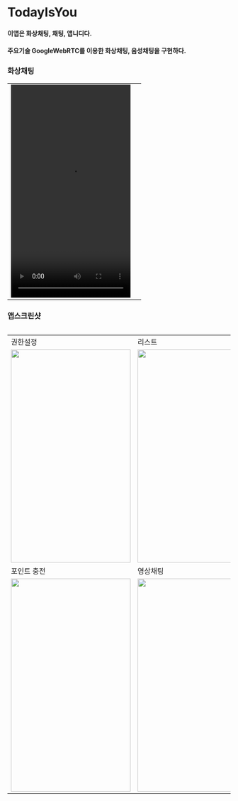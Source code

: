 # TodayIsYou
#### 이앱은 화상채팅, 채팅, 앱니디다.
#### 주요기술 GoogleWebRTC를 이용한 화상채팅, 음성채팅을 구현하다.

### 화상채팅
<table>
<tr>
  <td>
    <video width="270" height="480" src="https://github.com/iruri2010/TodayIsYou/blob/master/video.mp4" type="video/quicktime" controls></video>
  <td>
</tr>
<table>


### 앱스크린샷
<table>
<tr>
  <td>권한설정</td>
  <td>리스트</td>
  <td>채팅</td>
</tr>
<tr>
  <td><img src="https://github.com/iruri2010/TodayIsYou/blob/master/permission.PNG" width=270, height=480></td>
  <td><img src="https://github.com/iruri2010/TodayIsYou/blob/master/imagetalk.PNG" width=270, height=480></td>
  <td><img src="https://github.com/iruri2010/TodayIsYou/blob/master/chatting.PNG" width=270, height=480></td>
</tr>
<tr>
  <td>포인트 충전</td> 
  <td>영상채팅</td>
</tr>
<tr>
  <td><img src="https://github.com/iruri2010/TodayIsYou/blob/master/purchase.PNG" width=270, height=480></td>
  <td><img src="https://github.com/iruri2010/TodayIsYou/blob/master/webrtc.PNG" width=270, height=480></td>
</tr>
<table>
